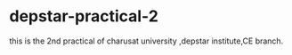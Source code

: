 # depstar-practical-2
this is the 2nd practical of charusat university ,depstar institute,CE branch.
